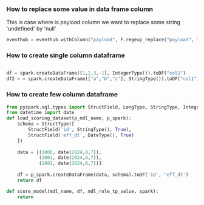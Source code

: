 ### How to replace some value in data frame column

This is case where is payload column we want to replace some string 'undefined' by 'null'

```python
eventhub = eventhub.withColumn("payload", F.regexp_replace("payload", "undefined", "null")) 
```

### How to create single column dataframe

```python

df = spark.createDataFrame([1,2,3,-1], IntegerType()).toDF("col1")
df2 = = spark.createDataFrame(["a","b","c"], StringType()).toDF("col1")
```

### How to create few column dataframe

```python
from pyspark.sql.types import StructField, LongType, StringType, IntegerType, DateType, TimestampType, DoubleType, FloatType, StructType
from datetime import date
def load_scoring_dataset(p_mdl_name, p_spark):
    schema = StructType([       
        StructField('id', StringType(), True),
        StructField('eff_dt', DateType(), True)
    ])
    
    data = [(1000, date(2024,8,7)), 
            (1001, date(2024,8,7)), 
            (1002, date(2024,8,7))]
    
    df = p_spark.createDataFrame(data, schema).toDF('id', 'eff_dt')
    return df

def score_model(mdl_name, df, mdl_role_tp_value, spark):
    return
```